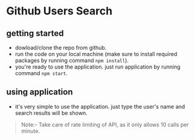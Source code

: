 # Github Users Search

## getting started

- dowload/clone the repo from github.
- run the code on your local machine (make sure to install required packages by running command ```npm install```).
- you're ready to use the application. just run application by running command ```npm start```.

## using application

- it's very simple to use the application. just type the user's name and search results will be shown.
> Note:- Take care of rate limiting of API, as it only allows 10 calls per minute.
